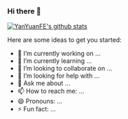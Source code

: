 ### Hi there 👋

[![YanYuanFE's github stats](https://github-readme-stats.vercel.app/api?username=YanYuanFE "![YanYuanFE's github stats")](https://github.com/YanYuanFE/github-readme-stats)


Here are some ideas to get you started:

- 🔭 I’m currently working on ...
- 🌱 I’m currently learning ...
- 👯 I’m looking to collaborate on ...
- 🤔 I’m looking for help with ...
- 💬 Ask me about ...
- 📫 How to reach me: ...
- 😄 Pronouns: ...
- ⚡ Fun fact: ...

